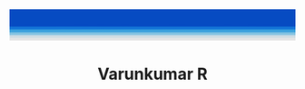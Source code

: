 <img src="https://github.com/Varunkumar0812/Varunkumar0812/blob/b5a79c071d4d0a647acb9e2b117826601c45a626/top-frame.png"/>

<div align="center" font-size="large">
  <h1 font-size="large"> Varunkumar R</h1>
</div>
